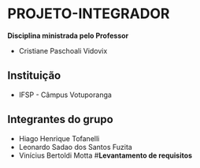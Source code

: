 # PROJETO-INTEGRADOR 
**Disciplina ministrada pelo Professor**
* Cristiane Paschoali Vidovix
## Instituição
* IFSP - Câmpus Votuporanga
## Integrantes do grupo
* Hiago Henrique Tofanelli
* Leonardo Sadao dos Santos Fuzita
* Vinícius Bertoldi Motta
#**Levantamento de requisitos**

